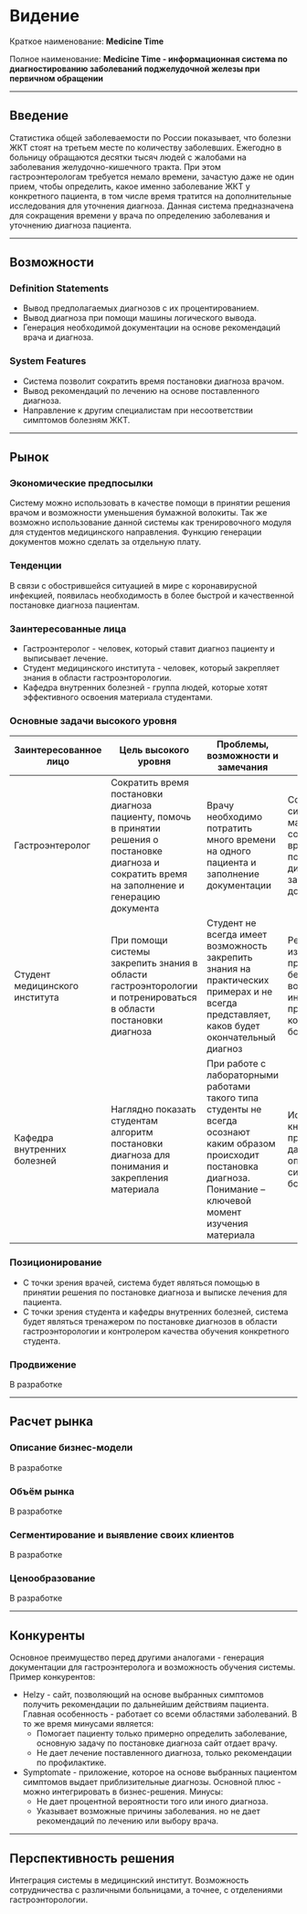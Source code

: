 # Видение

Краткое наименование: **Medicine Time**

Полное наименование: **Medicine Time - информационная система по диагностированию заболеваний поджелудочной железы при первичном обращении** 

---

## Введение

Статистика общей заболеваемости по России показывает, что болезни ЖКТ стоят на третьем месте по количеству заболевших. Ежегодно в больницу обращаются десятки тысяч людей с жалобами на заболевания желудочно-кишечного тракта. При этом гастроэнтерологам требуется немало времени, зачастую даже не один прием, чтобы определить, какое именно заболевание ЖКТ у конкретного пациента, в том числе время тратится на дополнительные исследования для уточнения диагноза. Данная система предназначена для сокращения времени у врача по определению заболевания и уточнению диагноза пациента.

---

## Возможности

### Definition Statements
- Вывод предполагаемых диагнозов с их процентированием.
- Вывод диагноза при помощи машины логического вывода.
- Генерация необходимой документации на основе рекомендаций врача и диагноза.

### System Features
- Система позволит сократить время постановки диагноза врачом.
- Вывод рекомендаций по лечению на основе поставленного диагноза.
- Направление к другим специалистам при несоответствии симптомов болезням ЖКТ.

---

## Рынок

### Экономические предпосылки 
Систему можно использовать в качестве помощи в принятии решения врачом и возможности уменьшения бумажной волокиты. Так же возможно использование данной системы как тренировочного модуля для студентов медицинского направления. Функцию генерации документов можно сделать за отдельную плату.

### Тенденции
В связи с обострившейся ситуацией в мире с коронавирусной инфекцией, появилась необходимость в более быстрой и качественной постановке диагноза пациентам. 

### Заинтересованные лица
- Гастроэнтеролог - человек, который ставит диагноз пациенту и выписывает лечение.
- Студент медицинского института - человек, который закрепляет знания в области гастроэнторологии.
- Кафедра внутренних болезней - группа людей, которые хотят эффективного освоения материала студентами.

### Основные задачи высокого уровня

Заинтересованное лицо | Цель высокого уровня | Проблемы, возможности и замечания | Текущие решения
--- | --- | --- | ---
Гастроэнтеролог | Сократить время постановки диагноза пациенту, помочь в принятии решения о постановке диагноза и сократить время на заполнение и генерацию документа | Врачу необходимо потратить много времени на одного пациента и заполнение документации | Создать систему, максимально сокращающую время постановки диагноза и заполнение документов
Студент медицинского института | При помощи системы закрепить знания в области гастроэнторологии и потренироваться в области постановки диагноза | Студент не всегда имеет возможность закрепить знания на практических примерах и не всегда представляет, каков будет окончательный диагноз | Решает задачи из книг или от преподавателей без возможности индивидуально проработать конкретные болезни.
Кафедра внутренних болезней | Наглядно показать студентам алгоритм постановки диагноза для понимания и закрепления материала | При работе с лабораторными работами такого типа студенты не всегда осознают каким образом происходит постановка диагноза. Понимание – ключевой момент изучения материала | Используются книги и преподаватели, дающие описание симптомов болезни.

### Позиционирование
- С точки зрения врачей, система будет являться помощью в принятии решения по постановке диагноза и выписке лечения для пациента.
- С точки зрения студента и кафедры внутренних болезней, система будет являться тренажером по постановке диагнозов в области гастроэнторологии и контролером качества обучения конкретного студента.

### Продвижение 
В разработке

---

## Расчет рынка

### Описание бизнес-модели
В разработке 

### Объём рынка
В разработке 

### Сегментирование и выявление своих клиентов
В разработке

### Ценообразование
В разработке

---

## Конкуренты
Основное преимущество перед другими аналогами - генерация документации для гастроэнтеролога и возможность обучения системы. 
Пример конкурентов:

- Helzy - сайт, позволяющий на основе выбранных симптомов получить рекомендации по дальнейшим действиям пациента. Главная особенность - работает со всеми областями заболеваний. В то же время минусами является:
  - Помогает пациенту только примерно определить заболевание, основную задачу по постановке диагноза сайт отдает врачу.
  - Не дает лечение поставленного диагноза, только рекомендации по профилактике.
- Symptomate - приложение, которое на основе выбранных пациентом симптомов выдает приблизительные диагнозы. Основной плюс - можно интегрировать в бизнес-решения. Минусы:
  - Не дает процентной вероятности того или иного диагноза.
  - Указывает возможные причины заболевания. но не дает рекомендаций по лечению или выбору врача.

--- 

## Перспективность решения
Интеграция системы в медицинский институт. Возможность сотрудничества с различными больницами, а точнее, с отделениями гастроэнторологии.
